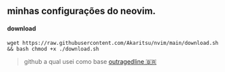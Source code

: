 ## minhas configurações do neovim.

#### download
    wget https://raw.githubusercontent.com/Akaritsu/nvim/main/download.sh && bash chmod +x ./download.sh
> github a qual usei como base [outragedline 🇧🇷](https://github.com/outragedline/neovim-termux)
